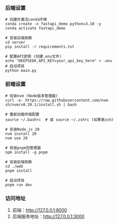 ### 后端设置
```
# 创建并激活conda环境
conda create -n fastapi_demo python=3.10 -y
conda activate fastapi_demo

# 安装后端依赖
cd server
pip install -r requirements.txt

# 配置API密钥 (创建.env文件)
echo "DEEPSEEK_API_KEY=your_api_key_here" > .env
# 启动项目
python main.py
```


### 前端设置
```
# 安装nvm (Node版本管理器)
curl -o- https://raw.githubusercontent.com/nvm-sh/nvm/v0.39.1/install.sh | bash

# 重新加载终端配置
source ~/.bashrc  # 或 source ~/.zshrc (如果是zsh)

# 安装Node.js 20
nvm install 20
nvm use 20

# 安装pnpm包管理器
npm install -g pnpm

# 安装前端依赖
cd ./web
pnpm install

# 启动项目
pnpm run dev
```


### 访问地址
1. 前端：http://127.0.0.1:8000
2. 后端服务地址：http://127.0.0.1:3000
